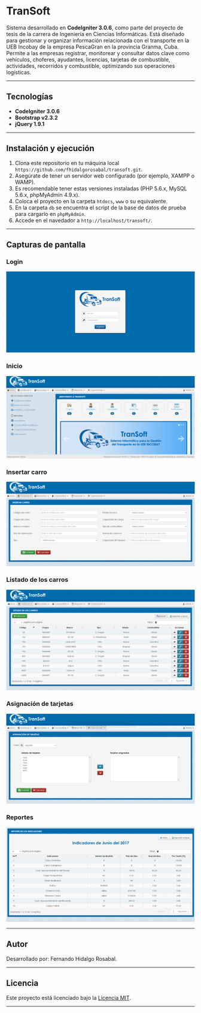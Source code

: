 # TranSoft

Sistema desarrollado en **CodeIgniter 3.0.6**, como parte del proyecto de tesis de la carrera de Ingeniería en Ciencias Informáticas. Está diseñado para gestionar y organizar información relacionada con el transporte en la UEB Incobay de la empresa PescaGran en la provincia Granma, Cuba. Permite a las empresas registrar, monitorear y consultar datos clave como vehículos, choferes, ayudantes, licencias, tarjetas de combustible, actividades, recorridos y combustible, optimizando sus operaciones logísticas.

---

## Tecnologías

- **CodeIgniter 3.0.6**
- **Bootstrap v2.3.2**
- **jQuery 1.9.1**

---

## Instalación y ejecución

1. Clona este repositorio en tu máquina local `https://github.com/fhidalgorosabal/transoft.git`.
2. Asegúrate de tener un servidor web configurado (por ejemplo, XAMPP o WAMP).
3. Es recomendable tener estas versiones instaladas (PHP 5.6.x, MySQL 5.6.x, phpMyAdmin 4.9.x).
4. Coloca el proyecto en la carpeta `htdocs`, `www` o su equivalente.
5. En la carpeta `db` se encuentra el script de la base de datos de prueba para cargarlo en `phpMyAdmin`.
6. Accede en el navedador a `http://localhost/transoft/`.
 
---   

## Capturas de pantalla

### Login
![Login](assets/images/screenshot/login.png)

### Inicio
![Inicio](assets/images/screenshot/dashboard.png)

### Insertar carro
![Insertar carro](assets/images/screenshot/add_car.png)

### Listado de los carros
![Listado de los carros](assets/images/screenshot/cars_list.png)

### Asignación de tarjetas
![Asignación de tarjetas](assets/images/screenshot/assign_cards.png)

### Reportes
![Reportes](assets/images/screenshot/reports.png)

---

## Autor

Desarrollado por: Fernando Hidalgo Rosabal.

---

## Licencia

Este proyecto está licenciado bajo la [Licencia MIT](https://opensource.org/licenses/MIT).

---